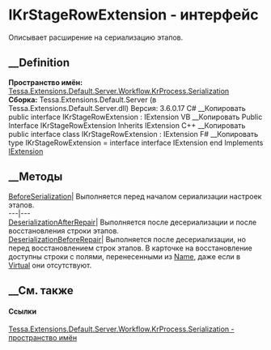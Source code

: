 # IKrStageRowExtension - интерфейс
Описывает расширение на сериализацию этапов.
## __Definition
 **Пространство имён:**
[Tessa.Extensions.Default.Server.Workflow.KrProcess.Serialization](N_Tessa_Extensions_Default_Server_Workflow_KrProcess_Serialization.htm)  
 **Сборка:** Tessa.Extensions.Default.Server (в
Tessa.Extensions.Default.Server.dll) Версия: 3.6.0.17
C# __Копировать
     public interface IKrStageRowExtension : IExtension
VB __Копировать
     Public Interface IKrStageRowExtension
    	Inherits IExtension
C++ __Копировать
     public interface class IKrStageRowExtension : IExtension
F# __Копировать
     type IKrStageRowExtension = 
        interface
            interface IExtension
        end
Implements
    [IExtension](T_Tessa_Extensions_IExtension.htm)
##  __Методы
[BeforeSerialization](M_Tessa_Extensions_Default_Server_Workflow_KrProcess_Serialization_IKrStageRowExtension_BeforeSerialization.htm)|
Выполняется перед началом сериализации настроек этапов.  
---|---  
[DeserializationAfterRepair](M_Tessa_Extensions_Default_Server_Workflow_KrProcess_Serialization_IKrStageRowExtension_DeserializationAfterRepair.htm)|
Выполняется после десериализации и после восстановления строки этапов.  
[DeserializationBeforeRepair](M_Tessa_Extensions_Default_Server_Workflow_KrProcess_Serialization_IKrStageRowExtension_DeserializationBeforeRepair.htm)|
Выполняется после десериализации, но перед восстановлением строк этапов. В
карточке на восстановление доступны строки с полями, перенесенными из
[Name](F_Tessa_Extensions_Default_Shared_Workflow_KrProcess_KrConstants_KrStages_Name.htm),
даже если в
[Virtual](F_Tessa_Extensions_Default_Shared_Workflow_KrProcess_KrConstants_KrStages_Virtual.htm)
они отсутствуют.  
## __См. также
#### Ссылки
[Tessa.Extensions.Default.Server.Workflow.KrProcess.Serialization -
пространство
имён](N_Tessa_Extensions_Default_Server_Workflow_KrProcess_Serialization.htm)
